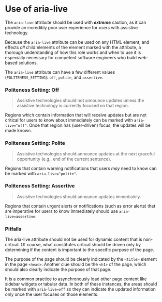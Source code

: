 # Use of aria-live

The `aria-live` attribute should be used with _**extreme**_ caution, as it can provide an incredibly poor user experience for users with assistive technology. 

Because the `aria-live` attribute can be used on any HTML element, and effects _all_ child elements of the element marked with the attribute, a thorough understanding of how this role works and when to use it is especially necessary for competent software engineers who build web-based solutions. 

The `aria-live` attribute can have a few different values \(`POLITENESS_SETTING`\): `off`, `polite`, and `assertive`. 

### Politeness Setting: Off

> Assistive technologies should not announce updates unless the assistive technology is currently focused on that region.

Regions which contain information that will receive updates but are not critical for users to know about immediately can be marked with `aria-live="off"`. Once that region has \(user-driven\) focus, the updates will be made known. 

### Politeness Setting: Polite

> Assistive technologies should announce updates at the next graceful opportunity \(e.g., end of the current sentence\).

Regions that contain warning notifications that users _may_ need to know can be marked with `aria-live="polite"`. 

### Politeness Setting: Assertive

> Assistive technologies should announce updates immediately.

Regions that contain urgent alerts or notifications \(such as error alerts\) that are imperative for users to know immediately should use `aria-live=assertive`. 

### Pitfalls

The aria-live attribute should not be used for dynamic content that is non-critical. Of course, what constitutes critical should be driven only by determining if the content is important to the specific purpose of the page. 

The purpose of the page should be clearly indicated by the `<title>` element in the page `<head>`. Another clue should be the `<h1>` of the page, which should also clearly indicate the purpose of that page. 

It is a common practice to asynchronously load other page content like sidebar widgets or tabular data. In both of these instances, the areas should be marked with `aria-live=off` so they can indicate the updated information only once the user focuses on those elements. 

